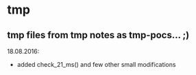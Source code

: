 # tmp
tmp files from tmp notes as tmp-pocs... ;)
-----------------------------------------------------------------------------------

18.08.2016:
  - added check_21_ms() and few other small modifications
